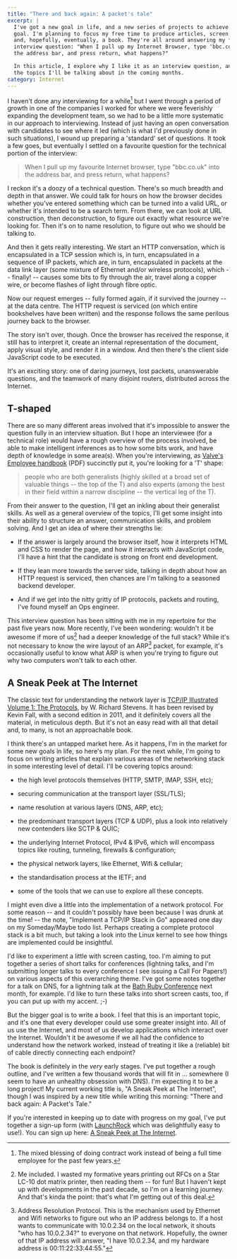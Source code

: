 ```yaml
---
title: "There and back again: A packet's tale"
excerpt: |
  I've got a new goal in life, and a new series of projects to achieve that
  goal. I'm planning to focus my free time to produce articles, screen casts
  and, hopefully, eventually, a book. They're all around answering my favourite
  interview question: "When I pull up my Internet Browser, type 'bbc.co.uk' into
  the address bar, and press return, what happens?"

  In this article, I explore why I like it as an interview question, and some of
  the topics I'll be talking about in the coming months.
category: Internet
---
```


I haven't done any interviewing for a while[^1] but I went through a period of
growth in one of the companies I worked for where we were feverishly expanding
the development team, so we had to be a little more systematic in our approach
to interviewing. Instead of just having an open conversation with candidates to
see where it led (which is what I'd previously done in such situations), I wound
up preparing a 'standard' set of questions. It took a few goes, but eventually I
settled on a favourite question for the technical portion of the interview:

> When I pull up my favourite Internet browser, type "bbc.co.uk" into the
> address bar, and press return, what happens?

I reckon it's a doozy of a technical question. There's so much breadth and depth
in that answer. We could talk for hours on how the browser decides whether
you've entered something which can be turned into a valid URL, or whether it's
intended to be a search term. From there, we can look at URL construction, then
deconstruction, to figure out exactly what resource we're looking for. Then it's
on to name resolution, to figure out who we should be talking to.

And then it gets really interesting. We start an HTTP conversation, which is
encapsulated in a TCP session which is, in turn, encapsulated in a sequence of
IP packets, which are, in turn, encapsulated in packets at the data link layer
(some mixture of Ethernet and/or wireless protocols), which -- finally! --
causes some bits to fly through the air, travel along a copper wire, or become
flashes of light through fibre optic.

Now our request emerges -- fully formed again, if it survived the journey -- at
the data centre. The HTTP request is serviced (on which entire bookshelves have
been written) and the response follows the same perilous journey back to the
browser.

The story isn't over, though. Once the browser has received the response, it
still has to interpret it, create an internal representation of the document,
apply visual style, and render it in a window. And then there's the client side
JavaScript code to be executed.

It's an exciting story: one of daring journeys, lost packets, unanswerable
questions, and the teamwork of many disjoint routers, distributed across the
Internet.

## T-shaped

There are so many different areas involved that it's impossible to answer the
question fully in an interview situation. But I hope an interviewee (for a
technical role) would have a rough overview of the process involved, be able to
make intelligent inferences as to how some bits work, and have depth of
knowledge in some area(s). When you're interviewing, as
[Valve's Employee handbook][valve] (PDF) succinctly put it, you're looking for a
'T' shape:

> people who are both generalists (highly skilled at a broad set of valuable
> things -- the top of the T) and also experts (among the best in their field
> within a narrow discipline -- the vertical leg of the T).

From their answer to the question, I'll get an inkling about their generalist
skills. As well as a general overview of the topics, I'll get some insight into
their ability to structure an answer, communication skills, and problem solving.
And I get an idea of where their strengths lie:

* If the answer is largely around the browser itself, how it interprets HTML and
  CSS to render the page, and how it interacts with JavaScript code, I'll have
  a hint that the candidate is strong on front end development.

* If they lean more towards the server side, talking in depth about how an
  HTTP request is serviced, then chances are I'm talking to a seasoned backend
  developer.

* And if we get into the nitty gritty of IP protocols, packets and routing, I've
  found myself an Ops engineer.

This interview question has been sitting with me in my repertoire for the past
five years now. More recently, I've been wondering: wouldn't it be awesome if
more of us[^3] had a deeper knowledge of the full stack? While it's not
necessary to know the wire layout of an ARP[^2] packet, for example, it's
occasionally useful to know what ARP is when you're trying to figure out why two
computers won't talk to each other.

## A Sneak Peek at The Internet

The classic text for understanding the network layer is [TCP/IP Illustrated
Volume 1: The Protocols][tcpipillustrated], by W. Richard Stevens. It has been
revised by Kevin Fall, with a second edition in 2011, and it definitely covers
all the material, in meticulous depth. But it's not an easy read with all that
detail and, to many, is not an approachable book.

I think there's an untapped market here. As it happens, I'm in the market for
some new goals in life, so here's my plan. For the next while, I'm going to
focus on writing articles that explain various areas of the networking stack
in some interesting level of detail. I'll be covering topics around:

* the high level protocols themselves (HTTP, SMTP, IMAP, SSH, etc);

* securing communication at the transport layer (SSL/TLS);

* name resolution at various layers (DNS, ARP, etc);

* the predominant transport layers (TCP & UDP), plus a look into relatively new
  contenders like SCTP & QUIC;

* the underlying Internet Protocol, IPv4 & IPv6, which will encompass topics
  like routing, tunneling, firewalls & configuration;

* the physical network layers, like Ethernet, Wifi & cellular;

* the standardisation process at the IETF; and

* some of the tools that we can use to explore all these concepts.

I might even dive a little into the implementation of a network protocol. For
some reason -- and it couldn't possibly have been because I was drunk at the
time! -- the note, "Implement a TCP/IP Stack in Go" appeared one day on my
Someday/Maybe todo list. Perhaps creating a complete protocol stack is a bit
much, but taking a look into the Linux kernel to see how things are implemented
could be insightful.

I'd like to experiment a little with screen casting, too. I'm aiming to put
together a series of short talks for conferences (lightning talks, and I'm
submitting longer talks to every conference I see issuing a Call For Papers!) on
various aspects of this overarching theme. I've got some notes together for a
talk on DNS, for a lightning talk at the [Bath Ruby Conference][bathrubyconf]
next month, for example. I'd like to turn these talks into short screen casts,
too, if you can put up with my accent. ;-)

But the bigger goal is to write a book. I feel that this is an important topic,
and it's one that every developer could use some greater insight into. All of us
use the Internet, and most of us develop applications which interact over the
Internet. Wouldn't it be awesome if we all had the confidence to understand how
the network worked, instead of treating it like a (reliable) bit of cable
directly connecting each endpoint?

The book is definitely in the *very* early stages. I've put together a rough
outline, and I've written a few thousand words that will fit in ... somewhere (I
seem to have an unhealthy obsession with DNS). I'm expecting it to be a long
project! My current working title is, "A Sneak Peek at The Internet", though I
was inspired by a new title while writing this morning: "There and back again: A
Packet's Tale."

If you're interested in keeping up to date with progress on my goal, I've put
together a sign-up form (with [LaunchRock][launchrock] which was delightfully
easy to use!). You can sign up here: [A Sneak Peek at The Internet][sneakpeek].

[tcpipillustrated]: http://www.amazon.co.uk/gp/product/0321336313/ref=as_li_tl?ie=UTF8&camp=1634&creative=19450&creativeASIN=0321336313&linkCode=as2&tag=mathieoftheen-21&linkId=3FRUDKLICXTP4TO5
[bathrubyconf]: http://2015.bathruby.org
[sneakpeek]: https://the-internet.io/
[launchrock]: http://launchrock.com/
[valve]: http://www.valvesoftware.com/company/Valve_Handbook_LowRes.pdf

[^1]: The mixed blessing of doing contract work instead of being a full time employee for the past few years.

[^2]: Address Resolution Protocol. This is the mechanism used by Ethernet and Wifi networks to figure out who an IP address belongs to. If a host wants to communicate with 10.0.2.34 on the local network, it shouts "who has 10.0.2.34?" to everyone on that network. Hopefully, the owner of that IP address will answer, "I have 10.0.2.34, and my hardware address is 00:11:22:33:44:55."

[^3]: Me included. I wasted my formative years printing out RFCs on a Star LC-10 dot matrix printer, then reading them -- for fun! But I haven't kept up with developments in the past decade, so I'm on a learning journey. And that's kinda the point: that's what I'm getting out of this deal.
